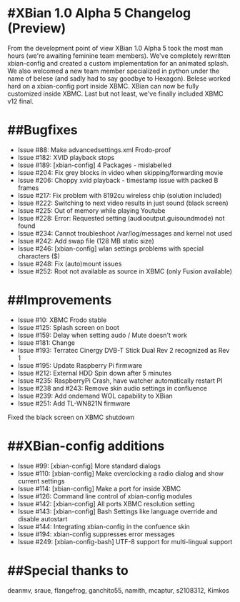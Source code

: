 #XBian 1.0 Alpha 5 Changelog (Preview)
==================================
From the development point of view 
XBian 1.0 Alpha 5 took the most man
hours (we're awaiting feminine team
members). We've completely rewritten
xbian-config and created a custom
implementation for an animated splash.
We also welcomed a new team member 
specialized in python under the name
of belese (and sadly had to say 
goodbye to Hexagon). Belese worked
hard on a xbian-config port inside
XBMC. XBian can now be fully
customized inside XBMC. Last but not
least, we've finally included XBMC
v12 final.

##Bugfixes
==================================
- Issue #88: Make advancedsettings.xml Frodo-proof
- Issue #182: XVID playback stops
- Issue #189: [xbian-config] 4 Packages - mislabelled
- Issue #204: Fix grey blocks in video when skipping/forwarding movie
- Issue #206: Choppy xvid playback - timestamp issue with packed B frames
- Issue #217: Fix problem with 8192cu wireless chip (solution included)
- Issue #222: Switching to next video results in just sound (black screen)
- Issue #225: Out of memory while playing Youtube
- Issue #228: Error: Requested setting (audiooutput.guisoundmode) not found
- Issue #234: Cannot troubleshoot /var/log/messages and kernel not used
- Issue #242: Add swap file (128 MB static size)
- Issue #246: [xbian-config] wlan settings problems with special characters ($)
- Issue #248: Fix (auto)mount issues
- Issue #252: Root not available as source in XBMC (only Fusion available)

##Improvements
==================================
- Issue #10: XBMC Frodo stable
- Issue #125: Splash screen on boot
- Issue #159: Delay when setting audo / Mute doesn't work
- Issue #181: Change <cachemembuffersize>
- Issue #193: Terratec Cinergy DVB-T Stick Dual Rev 2 recognized as Rev 1
- Issue #195: Update Raspberry Pi firmware
- Issue #212: External HDD Spin down after 5 minutes
- Issue #235: RaspberryPi Crash, have watcher automatically restart PI
- Issue #238 and #243: Remove skin audio settings in confluence
- Issue #239: Add ondemand WOL capability to XBian
- Issue #251: Add TL-WN821N firmware

Fixed the black screen on XBMC shutdown

##XBian-config additions
==================================
- Issue #99: [xbian-config] More standard dialogs
- Issue #110: [xbian-config] Make overclocking a radio dialog and show current settings
- Issue #114: [xbian-config] Make a port for inside XBMC
- Issue #126: Command line control of xbian-config modules
- Issue #142: [xbian-config] All ports XBMC resolution setting
- Issue #143: [xbian-config] Bash Settings like language override and disable autostart
- Issue #144: Integrating xbian-config in the confuence skin
- Issue #194: xbian-config suppresses error messages
- Issue #249: [xbian-config-bash] UTF-8 support for multi-lingual support

##Special thanks to
==================================
deanmv, sraue, flangefrog, ganchito55, namith, mcaptur, s2108312, Kimkos
